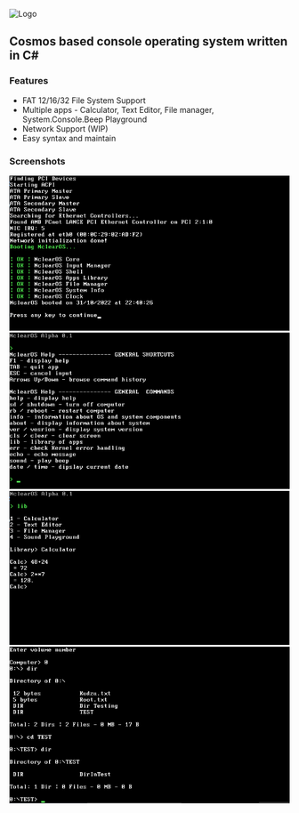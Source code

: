 ![Logo](https://i.imgur.com/889QgpM.png)
## Cosmos based console operating system written in C#

### Features
- FAT 12/16/32 File System Support
- Multiple apps - Calculator, Text Editor, File manager, System.Console.Beep Playground
- Network Support (WIP)
- Easy syntax and maintain

### Screenshots
![Screenshot](/Screenshots/1.png)
![Screenshot](/Screenshots/2.png)
![Screenshot](/Screenshots/3.png)
![Screenshot](/Screenshots/4.png)
